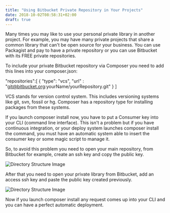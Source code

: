 ```yaml
---
title: "Using Bitbucket Private Repository in Your Projects"
date: 2018-10-02T08:58:31+02:00
draft: true
---
```


Many times you may like to use your personal private library in another project.
For example, you may have many private projects that share a common library that can't be open source for your business.
You can use Packagist and pay to have a private repository or you can use Bitbucket with its FREE private repositories.

To include your private Bitbucket repository via Composer you need to add this lines into your composer.json:

"repositories":[
     {
         "type": "vcs",
         "url" : "git@bitbucket.org:yourName/yourRepository.git"
     }
 ]

 VCS stands for version control system. This includes versioning systems like git, svn, fossil or hg. Composer has a repository type for installing packages from these systems.

 If you launch composer install now, you have to put a Consumer key into your CLI (command line interface).
 This isn't a problem but if you have continuous integration, or your deploy system launches composer install the command, you must have an automatic system able to insert the consumer key or some magic script to manage it.

 So, to avoid this problem you need to open your main repository, from Bitbucket for example, create an ssh key and copy the public key.

![Directory Structure Image](https://alessandrominoccheri.github.io/img/generate-ssh-key.jpg)

 After that you need to open your private library from Bitbucket, add an access ssh key and paste the public key created previously.

![Directory Structure Image](https://alessandrominoccheri.github.io/img/add-ssh-key.jpg)

 Now if you launch composer install any request comes up into your CLI and you can have a perfect automatic deployment.

 


